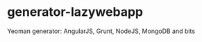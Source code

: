 generator-lazywebapp
====================

Yeoman generator: AngularJS, Grunt, NodeJS, MongoDB and bits
